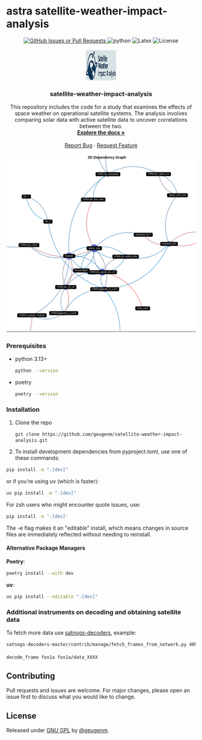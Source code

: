 # astra satellite-weather-impact-analysis

<div align="center" style="text-align: center;">
  <div>
    <a href="https://github.com/geugenm/satellite-weather-impact-analysis/issues">
      <img alt="GitHub Issues or Pull Requests" src="https://img.shields.io/github/issues/geugenm/satellite-weather-impact-analysis?style=for-the-badge">
    </a>
    <img src="https://img.shields.io/badge/python-3.12+-green?style=for-the-badge&logo=python&logoColor=yellow" alt="python" />
    <img src="https://img.shields.io/badge/Latex-LuaTeX-green?style=for-the-badge&logo=latex" alt="Latex" />
    <img src="https://img.shields.io/badge/License-GPU--GPL3.0-green?style=for-the-badge" alt="License" />
  </div>
</div>

<!-- badges generated with: https://badgesgenerator.com/>
<!-- PROJECT LOGO -->
<br />
<div align="center">
  <a href="https://github.com/geugenm/satellite-weather-impact-analysis">
    <img src="img/logo.png" alt="Logo" width="80" height="80">
  </a>

<h3 align="center">satellite-weather-impact-analysis</h3>

  <p align="center">
    This repository includes the code for a study that examines the effects of space weather on operational satellite systems. The analysis involves comparing solar data with active satellite data to uncover correlations between the two.
    <br />
    <a href="https://github.com/geugenm/satellite-weather-impact-analysis/docs"><strong>Explore the docs »</strong></a>
    <br />
    <br />
    <a href="https://github.com/geugenm/satellite-weather-impact-analysis/issues/new?labels=bug&template=bug-report---.md">Report Bug</a>
    ·
    <a href="https://github.com/geugenm/satellite-weather-impact-analysis/issues/new?labels=enhancement&template=feature-request---.md">Request Feature</a>
  </p>
</div>

![graph_preview](img/preview.png)

### Prerequisites

- python 3.13+

    ```sh
    python --version
    ```

- poetry

    ```sh
    poetry --version
    ```

### Installation

1. Clone the repo

    ```shell
    git clone https://github.com/geugenm/satellite-weather-impact-analysis.git
    ```

2. To install development dependencies from pyproject.toml, use one of these commands:

```bash
pip install -e ".[dev]"
```

or if you're using uv (which is faster):

```bash
uv pip install -e ".[dev]"
```

For zsh users who might encounter quote issues, use:

```bash
pip install -e '.[dev]'
```

The -e flag makes it an "editable" install, which means changes in source files are immediately reflected without needing to reinstall.

#### Alternative Package Managers

**Poetry**:

```bash
poetry install --with dev
```

**uv**:

```bash
uv pip install --editable ".[dev]"
```

### Additional instruments on decoding and obtaining satellite data

To fetch more data use [satnogs-decoders](https://gitlab.com/librespacefoundation/satnogs/satnogs-decoders), example:

```sh
satnogs-decoders-master/contrib/manage/fetch_frames_from_network.py 40967 2018-10-26T00:00:00 2018-10-26T01:00:00 ./fox1a/

decode_frame fox1a fox1a/data_XXXX
```

## Contributing

Pull requests and issues are welcome. For major changes, please open an issue
first to discuss what you would like to change.

## License

Released under [GNU GPL](/license.md) by [@geugenm](https://github.com/geugenm).
